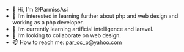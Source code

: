 - 👋 Hi, I’m @ParmissAsi
- 👀 I’m interested in learning further about php and web design and working as a php developer.
- 🌱 I’m currently learning artificial intelligence and laravel.
- 💞️ I’m looking to collaborate on web design.
- 📫 How to reach me: par_cc_p@yahoo.com

<!---
ParmissAsi/ParmissAsi is a ✨ special ✨ repository because its `README.md` (this file) appears on your GitHub profile.
You can click the Preview link to take a look at your changes.
--->

